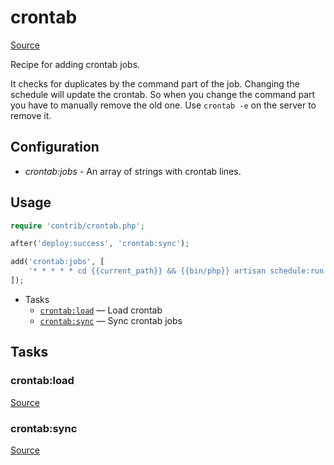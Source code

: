 <!-- DO NOT EDIT THIS FILE! -->
<!-- Instead edit contrib/crontab.php -->
<!-- Then run bin/docgen -->

# crontab

[Source](/contrib/crontab.php)


Recipe for adding crontab jobs.

It checks for duplicates by the command part of the job. Changing the schedule will update the crontab. So when you change the command part you have to manually remove the old one. Use `crontab -e` on the server to remove it.

## Configuration

- *crontab:jobs* - An array of strings with crontab lines.

## Usage

```php
require 'contrib/crontab.php';

after('deploy:success', 'crontab:sync');

add('crontab:jobs', [
    '* * * * * cd {{current_path}} && {{bin/php}} artisan schedule:run >> /dev/null 2>&1',
]);
```


* Tasks
  * [`crontab:load`](#crontabload) — Load crontab
  * [`crontab:sync`](#crontabsync) — Sync crontab jobs


## Tasks
### crontab:load
[Source](https://github.com/deployphp/deployer/search?q=%22crontab%3Aload%22+in%3Afile+language%3Aphp+path%3Acontrib+filename%3Acrontab.php)



### crontab:sync
[Source](https://github.com/deployphp/deployer/search?q=%22crontab%3Async%22+in%3Afile+language%3Aphp+path%3Acontrib+filename%3Acrontab.php)



